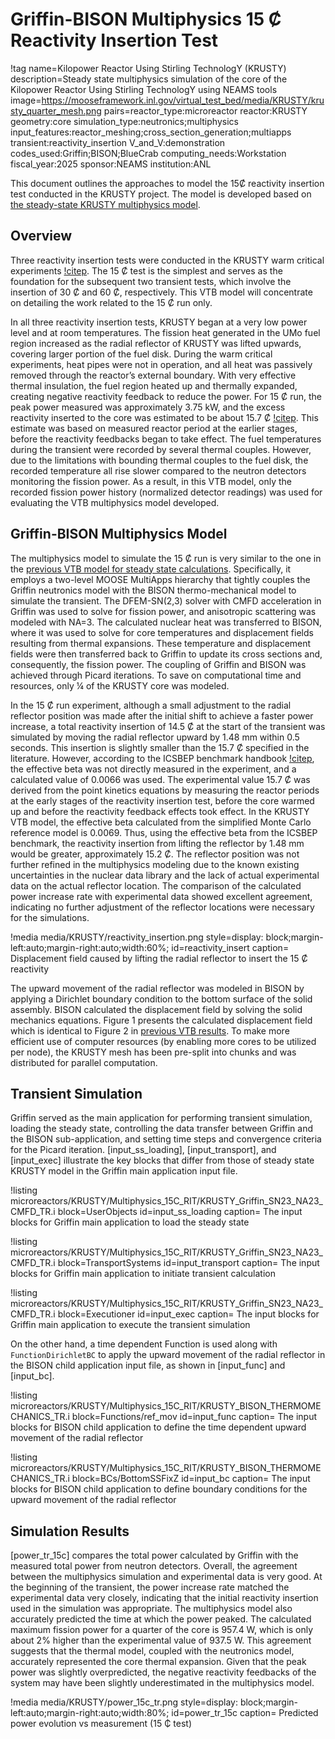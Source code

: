 # Griffin-BISON Multiphysics 15 Ȼ Reactivity Insertion Test

!tag name=Kilopower Reactor Using Stirling TechnologY (KRUSTY)
     description=Steady state multiphysics simulation of the core of the Kilopower Reactor Using Stirling TechnologY using NEAMS tools
     image=https://mooseframework.inl.gov/virtual_test_bed/media/KRUSTY/krusty_quarter_mesh.png
     pairs=reactor_type:microreactor
           reactor:KRUSTY
           geometry:core
           simulation_type:neutronics;multiphysics
           input_features:reactor_meshing;cross_section_generation;multiapps
           transient:reactivity_insertion
           V_and_V:demonstration
           codes_used:Griffin;BISON;BlueCrab
           computing_needs:Workstation
           fiscal_year:2025
           sponsor:NEAMS
           institution:ANL

This document outlines the approaches to model the 15Ȼ reactivity insertion test conducted in the KRUSTY project. The model is developed based on [the steady-state KRUSTY multiphysics model](/Griffin-BISON_Multiphysics_Steady_State_Model.md).

## Overview

Three reactivity insertion tests were conducted in the KRUSTY warm critical experiments [!citep](Poston2020_1). The 15 Ȼ test is the simplest and serves as the foundation for the subsequent two transient tests, which involve the insertion of 30 Ȼ and 60 Ȼ, respectively. This VTB model will concentrate on detailing the work related to the 15 Ȼ run only.

In all three reactivity insertion tests, KRUSTY began at a very low power level and at room temperatures. The fission heat generated in the UMo fuel region increased as the radial reflector of KRUSTY was lifted upwards, covering larger portion of the fuel disk. During the warm critical experiments, heat pipes were not in operation, and all heat was passively removed through the reactor’s external boundary. With very effective thermal insulation, the fuel region heated up and thermally expanded, creating negative reactivity feedback to reduce the power. For 15 Ȼ  run, the peak power measured was approximately 3.75 kW, and the excess reactivity inserted to the core was estimated to be about 15.7 Ȼ [!citep](Poston2020_1). This estimate was based on measured reactor period at the earlier stages, before the reactivity feedbacks began to take effect. The fuel temperatures during the transient were recorded by several thermal couples. However, due to the limitations with bounding thermal couples to the fuel disk, the recorded temperature all rise slower compared to the neutron detectors monitoring the fission power. As a result, in this VTB model, only the recorded fission power history (normalized detector readings) was used for evaluating the VTB multiphysics model developed.

## Griffin-BISON Multiphysics Model

The multiphysics model to simulate the 15 Ȼ run is very similar to the one in the [previous VTB model for steady state calculations](/Griffin-BISON_Multiphysics_Steady_State_Model.md). Specifically, it employs a two-level MOOSE MultiApps hierarchy that tightly couples the Griffin neutronics model with the BISON thermo-mechanical model to simulate the transient. The DFEM-SN(2,3) solver with CMFD acceleration in Griffin was used to solve for fission power, and anisotropic scattering was modeled with NA=3. The calculated nuclear heat was transferred to BISON, where it was used to solve for core temperatures and displacement fields resulting from thermal expansions. These temperature and displacement fields were then transferred back to Griffin to update its cross sections and, consequently, the fission power. The coupling of Griffin and BISON was achieved through Picard iterations. To save on computational time and resources, only ¼ of the KRUSTY core was modeled.

In the 15 Ȼ run experiment, although a small adjustment to the radial reflector position was made after the initial shift to achieve a faster power increase, a total reactivity insertion of 14.5 Ȼ at the start of the transient was simulated by moving the radial reflector upward by 1.48 mm within 0.5 seconds. This insertion is slightly smaller than the 15.7 Ȼ specified in the literature. However, according to the ICSBEP benchmark handbook [!citep](Smith2019), the effective beta was not directly measured in the experiment, and a calculated value of 0.0066 was used. The experimental value 15.7 Ȼ was derived from the point kinetics equations by measuring the reactor periods at the early stages of the reactivity insertion test, before the core warmed up and before the reactivity feedback effects took effect. In the KRUSTY VTB model, the effective beta calculated from the simplified Monte Carlo reference model is 0.0069. Thus, using the effective beta from the ICSBEP benchmark, the reactivity insertion from lifting the reflector by 1.48 mm would be greater, approximately 15.2 Ȼ. The reflector position was not further refined in the multiphysics modeling due to the known existing uncertainties in the nuclear data library and the lack of actual experimental data on the actual reflector location.  The comparison of the calculated power increase rate with experimental data showed excellent agreement, indicating no further adjustment of the reflector locations were necessary for the simulations.

!media media/KRUSTY/reactivity_insertion.png
      style=display: block;margin-left:auto;margin-right:auto;width:60%;
      id=reactivity_insert
      caption= Displacement field caused by lifting the radial reflector to insert the 15 Ȼ reactivity

The upward movement of the radial reflector was modeled in BISON by applying a Dirichlet boundary condition to the bottom surface of the solid assembly. BISON calculated the displacement field by solving the solid mechanics equations. Figure 1 presents the calculated displacement field which is identical to Figure 2 in [previous VTB results](/Neutronic_Multiphysics_Steady_State_Results.md). To make more efficient use of computer resources (by enabling more cores to be utilized per node), the KRUSTY mesh has been pre-split into chunks and was distributed for parallel computation.

## Transient Simulation

Griffin served as the main application for performing transient simulation, loading the steady state, controlling the data transfer between Griffin and the BISON sub-application, and setting time steps and convergence criteria for the Picard iteration. [input_ss_loading], [input_transport], and [input_exec] illustrate the key blocks that differ from those of steady state KRUSTY model in the Griffin main application input file.

!listing microreactors/KRUSTY/Multiphysics_15C_RIT/KRUSTY_Griffin_SN23_NA23_CMFD_TR.i
         block=UserObjects
         id=input_ss_loading
         caption= The input blocks for Griffin main application to load the steady state

!listing microreactors/KRUSTY/Multiphysics_15C_RIT/KRUSTY_Griffin_SN23_NA23_CMFD_TR.i
         block=TransportSystems
         id=input_transport
         caption= The input blocks for Griffin main application to initiate transient calculation

!listing microreactors/KRUSTY/Multiphysics_15C_RIT/KRUSTY_Griffin_SN23_NA23_CMFD_TR.i
         block=Executioner
         id=input_exec
         caption= The input blocks for Griffin main application to execute the transient simulation

On the other hand, a time dependent Function is used along with `FunctionDirichletBC` to apply the upward movement of the radial reflector in the BISON child application input file, as shown in [input_func] and [input_bc].

!listing microreactors/KRUSTY/Multiphysics_15C_RIT/KRUSTY_BISON_THERMOMECHANICS_TR.i
         block=Functions/ref_mov
         id=input_func
         caption= The input blocks for BISON child application to define the time dependent upward movement of the radial reflector

!listing microreactors/KRUSTY/Multiphysics_15C_RIT/KRUSTY_BISON_THERMOMECHANICS_TR.i
         block=BCs/BottomSSFixZ
         id=input_bc
         caption= The input blocks for BISON child application to define boundary conditions for the upward movement of the radial reflector

## Simulation Results

[power_tr_15c] compares the total power calculated by Griffin with the measured total power from neutron detectors. Overall, the agreement between the multiphysics simulation and experimental data is very good.  At the beginning of the transient, the power increase rate matched the experimental data very closely, indicating that the initial reactivity insertion used in the simulation was appropriate. The multiphysics model also accurately predicted the time at which the power peaked. The calculated maximum fission power for a quarter of the core is 957.4 W, which is only about 2% higher than the experimental value of 937.5 W. This agreement suggests that the thermal model, coupled with the neutronics model, accurately represented the core thermal expansion. Given that the peak power was slightly overpredicted, the negative reactivity feedbacks of the system may have been slightly underestimated in the multiphysics model.

!media media/KRUSTY/power_15c_tr.png
      style=display: block;margin-left:auto;margin-right:auto;width:80%;
      id=power_tr_15c
      caption= Predicted power evolution vs measurement (15 ₵ test)
